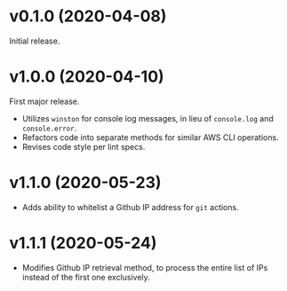 # v0.1.0 (2020-04-08)

Initial release.

# v1.0.0 (2020-04-10)

First major release.

* Utilizes `winston` for console log messages, in lieu of `console.log` and `console.error`.
* Refactors code into separate methods for similar AWS CLI operations.
* Revises code style per lint specs.

# v1.1.0 (2020-05-23)

* Adds ability to whitelist a Github IP address for `git` actions.

# v1.1.1 (2020-05-24)

* Modifies Github IP retrieval method, to process the entire list of IPs instead of the first one exclusively.